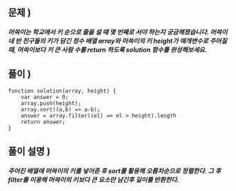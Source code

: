 ## 문제 )

##### 머쓱이는 학교에서 키 순으로 줄을 설 때 몇 번째로 서야 하는지 궁금해졌습니다. 머쓱이네 반 친구들의 키가 담긴 정수 배열 array와 머쓱이의 키 height가 매개변수로 주어질 때, 머쓱이보다 키 큰 사람 수를 return 하도록 solution 함수를 완성해보세요.

## 풀이 )
<pre><code>function solution(array, height) {
    var answer = 0;
    array.push(height);
    array.sort((a,b) => a-b);
    answer = array.filter((el) => el > height).length
    return answer;
}</code></pre> 

## 풀이 설명 ) 

##### 주어진 배열에 머쓱이의 키를 넣어준 후 sort를 활용해 오름차순으로 정렬한다. 그 후 filter를 이용해 머쓱이의 키보다 큰 요소만 남긴후 길이를 반환한다.

